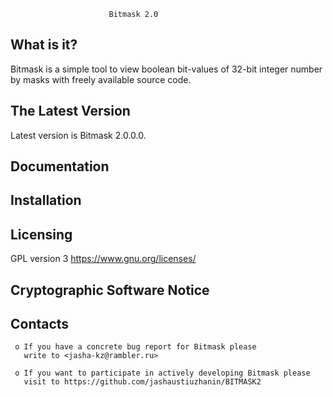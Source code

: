                           Bitmask 2.0

  What is it?
  -----------

  Bitmask is a simple tool to view boolean bit-values of 32-bit integer 
  number by masks with freely available source code.

  The Latest Version
  ------------------

  Latest version is Bitmask 2.0.0.0.
  

  Documentation
  -------------


  Installation
  ------------


  Licensing
  ---------

  GPL version 3
  https://www.gnu.org/licenses/

  Cryptographic Software Notice
  -----------------------------

  Contacts
  --------

     o If you have a concrete bug report for Bitmask please 
       write to <jasha-kz@rambler.ru>

     o If you want to participate in actively developing Bitmask please
       visit to https://github.com/jashaustiuzhanin/BITMASK2

